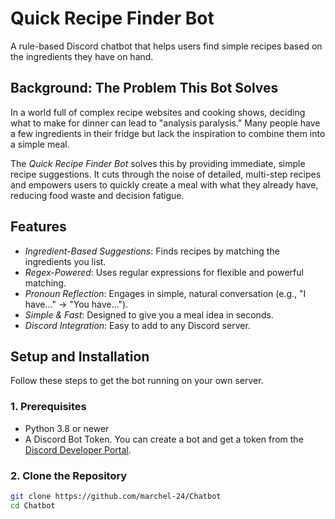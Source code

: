 # Quick Recipe Finder Bot

A rule-based Discord chatbot that helps users find simple recipes based on the ingredients they have on hand.

## Background: The Problem This Bot Solves

In a world full of complex recipe websites and cooking shows, deciding what to make for dinner can lead to "analysis paralysis." Many people have a few ingredients in their fridge but lack the inspiration to combine them into a simple meal.

The *Quick Recipe Finder Bot* solves this by providing immediate, simple recipe suggestions. It cuts through the noise of detailed, multi-step recipes and empowers users to quickly create a meal with what they already have, reducing food waste and decision fatigue.

## Features

-   *Ingredient-Based Suggestions*: Finds recipes by matching the ingredients you list.
-   *Regex-Powered*: Uses regular expressions for flexible and powerful matching.
-   *Pronoun Reflection*: Engages in simple, natural conversation (e.g., "I have..." -> "You have...").
-   *Simple & Fast*: Designed to give you a meal idea in seconds.
-   *Discord Integration*: Easy to add to any Discord server.

## Setup and Installation

Follow these steps to get the bot running on your own server.

### 1. Prerequisites

-   Python 3.8 or newer
-   A Discord Bot Token. You can create a bot and get a token from the [Discord Developer Portal](https://discord.com/developers/applications).

### 2. Clone the Repository

```bash
git clone https://github.com/marchel-24/Chatbot
cd Chatbot
